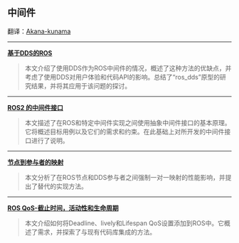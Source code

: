 ## 中间件

翻译：[Akana-kunama ](https://github.com/Akana-kunama)

------

 **[基于DDS的ROS](基于DDS的ROS.md)** 

> 本文介绍了使用DDS作为ROS中间件的情况，概述了这种方法的优缺点，并考虑了使用DDS对用户体验和代码API的影响。总结了“ros_dds”原型的研究结果，并将其应用于该问题的探讨。

------

 **[ROS2 的中间件接口](ROS2的中间件接口.md)** 

> 本文描述了在ROS和特定中间件实现之间使用抽象中间件接口的基本原理。它将概述目标用例以及它们的需求和约束。在此基础上对所开发的中间件接口进行了说明。

------

 [**节点到参与者的映射**](节点到参与者的映射.md) 

> 本文分析了在ROS节点和DDS参与者之间强制一对一映射的性能影响，并提出了替代的实现方法。

------

 **[ROS QoS-截止时间，活动性和生命周期](ROSQoS截止时间活动性和生命周期.md)** 

>本文介绍如何将Deadline、lively和Lifespan QoS设置添加到ROS中。它概述了需求，并探索了与现有代码库集成的方法。
